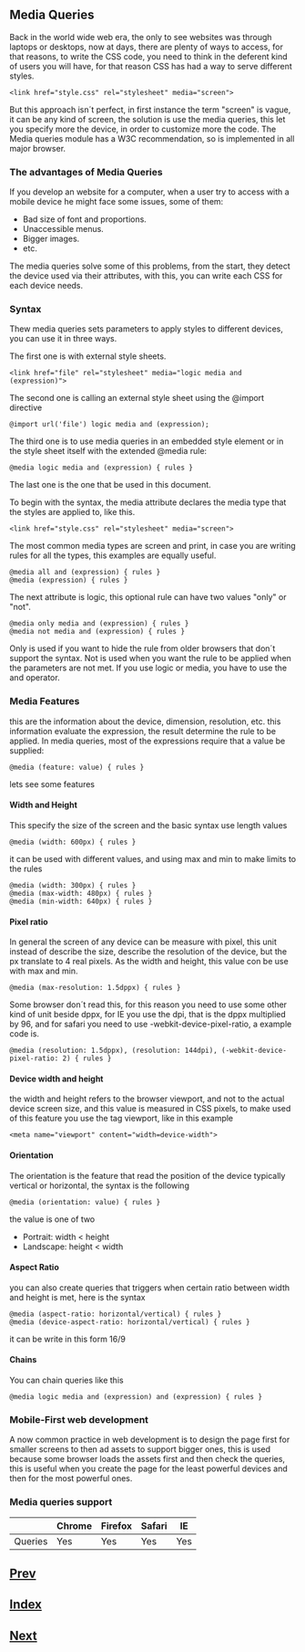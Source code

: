 ## Media Queries

Back in the world wide web era, the only to see websites was through laptops or desktops, now at days, there are plenty of ways to access, for that reasons, to write the CSS code, you need to think in the deferent kind of users you will have, for that reason CSS has had a way to serve different styles.

```
<link href="style.css" rel="stylesheet" media="screen">
```

But this approach isn´t perfect, in first instance the term "screen" is vague, it can be any kind of screen, the solution is use the media queries, this let you specify more the device, in order to customize more the code.
The Media queries module has a W3C recommendation, so is implemented in all major browser.

### The advantages of Media Queries

If you develop an website for a computer, when a user try to access with a mobile device he might face some issues, some of them:

- Bad size of font and proportions.
- Unaccessible menus.
- Bigger images.
- etc.

The media queries solve some of this problems, from the start, they detect the device used via their attributes, with this, you can write each CSS for each device needs.

### Syntax

Thew media queries sets parameters to apply styles to different devices, you can use it in three ways.

The first one is with external style sheets.
```
<link href="file" rel="stylesheet" media="logic media and (expression)">
```

The second one is calling an external style sheet using the @import directive

```
@import url('file') logic media and (expression);
```

The third one is to use media queries in an embedded style element or in the style sheet itself with the extended @media rule:

```
@media logic media and (expression) { rules }
```

The last one is the one that be used in this document.

To begin with the syntax, the media attribute declares the media type that the styles are applied to, like this.

```
<link href="style.css" rel="stylesheet" media="screen">
```

The most common media types are screen and print, in case you are writing rules for all the types, this examples are equally useful.

```
@media all and (expression) { rules }
@media (expression) { rules }
```

The next attribute is logic, this optional rule can have two values "only" or "not".

```
@media only media and (expression) { rules }
@media not media and (expression) { rules }
```

Only is used if you want to hide the rule from older browsers that don´t support the syntax.
Not is used when you want the rule to be applied when the parameters are not met.
If you use logic or media, you have to use the and operator.

### Media Features

this are the information about the device, dimension, resolution, etc. this information evaluate the expression, the result determine the rule to be applied.
In media queries, most of the expressions require that a value be supplied:

```
@media (feature: value) { rules }
```

lets see some features

#### Width and Height

This specify the size of the screen and the basic syntax use length values

```
@media (width: 600px) { rules }
```

it can be used with different values, and using max and min to make limits to the rules

```
@media (width: 300px) { rules }
@media (max-width: 480px) { rules }
@media (min-width: 640px) { rules }
```

#### Pixel ratio

In general the screen of any device can be measure with pixel, this unit instead of describe the size, describe the resolution of the device, but the px translate to 4 real pixels.
As the width and height, this value con be use with max and min.

```
@media (max-resolution: 1.5dppx) { rules }
```

Some browser don´t read this, for this reason you need to use some other kind of unit beside dppx, for IE you use the dpi, that is the dppx multiplied by 96, and for safari you need to use -webkit-device-pixel-ratio, a example code is.

```
@media (resolution: 1.5dppx), (resolution: 144dpi), (-webkit-device-pixel-ratio: 2) { rules }
```

#### Device width and height

the width and height refers to the browser viewport, and not to the actual device screen size, and this value is measured in CSS pixels, to make used of this feature you use the tag viewport, like in this example

```
<meta name="viewport" content="width=device-width">
```

#### Orientation

The orientation is the feature that read the position of the device typically vertical or horizontal, the syntax is the following

```
@media (orientation: value) { rules }
```

the value is one of two

- Portrait: width < height
- Landscape: height < width

#### Aspect Ratio

you can also create queries that triggers when certain ratio between width and height is met, here is the syntax

```
@media (aspect-ratio: horizontal/vertical) { rules }
@media (device-aspect-ratio: horizontal/vertical) { rules }
```

it can be write in this form 16/9

#### Chains

You can chain queries like this

```
@media logic media and (expression) and (expression) { rules }
```

### Mobile-First web development

A  now common practice in web development is to design the page first for smaller screens to then ad assets to support bigger ones, this is used because some browser loads the assets first and then check the queries, this is useful when you create the page for the least powerful devices and then for the most powerful ones.

### Media queries support

|         | Chrome | Firefox | Safari |  IE |
| ------- | ------ | ------- | ------ | --- |
| Queries |   Yes  |    Yes  |   Yes  | Yes |


## [Prev](https://github.com/IIKUYY/CSS/tree/main/Chapter1/Ch1.md)
## [Index](https://github.com/IIKUYY/CSS/tree/main/index.md)
## [Next](https://github.com/IIKUYY/CSS/tree/main/Chapter3/Ch3.md)
